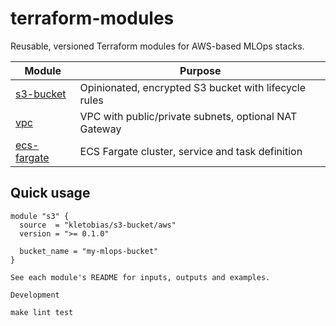 # terraform-modules

Reusable, versioned Terraform modules for AWS-based MLOps stacks.

| Module | Purpose |
|--------|---------|
| [s3-bucket](s3-bucket/) | Opinionated, encrypted S3 bucket with lifecycle rules |
| [vpc](vpc/)             | VPC with public/private subnets, optional NAT Gateway |
| [ecs-fargate](ecs-fargate/) | ECS Fargate cluster, service and task definition |

## Quick usage

```hcl
module "s3" {
  source  = "kletobias/s3-bucket/aws"
  version = ">= 0.1.0"

  bucket_name = "my-mlops-bucket"
}

See each module's README for inputs, outputs and examples.

Development

make lint test

